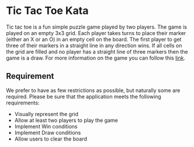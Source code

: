 # Tic Tac Toe Kata
Tic tac toe is a fun simple puzzle game played by two players. The game is played on an empty 3x3 grid. Each player takes turns to place their marker (either an X or an O) in an empty cell on the board. The first player to get three of their markers in a straight line in any direction wins. If all cells on the grid are filled and no player has a straight line of three markers then the game is a draw. For more information on the game you can follow this [link](https://en.wikipedia.org/wiki/Tic-tac-toe).

## Requirement
We prefer to have as few restrictions as possible, but naturally some are required. Please be sure that the application meets the following requirements:

* Visually represent the grid
* Allow at least two players to play the game
* Implement Win conditions
* Implement Draw conditions
* Allow users to clear the board
